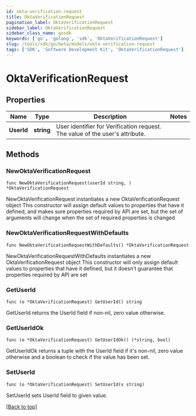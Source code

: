 ```yaml
---
id: okta-verification-request
title: OktaVerificationRequest
pagination_label: OktaVerificationRequest
sidebar_label: OktaVerificationRequest
sidebar_class_name: gosdk
keywords: ['go', 'golang', 'sdk', 'OktaVerificationRequest'] 
slug: /tools/sdk/go/beta/models/okta-verification-request
tags: ['SDK', 'Software Development Kit', 'OktaVerificationRequest']
---
```


# OktaVerificationRequest

## Properties

Name | Type | Description | Notes
------------ | ------------- | ------------- | -------------
**UserId** |  **string** | User identifier for Verification request. The value of the user&#39;s attribute. | 

## Methods

### NewOktaVerificationRequest

`func NewOktaVerificationRequest(userId string, ) *OktaVerificationRequest`

NewOktaVerificationRequest instantiates a new OktaVerificationRequest object
This constructor will assign default values to properties that have it defined,
and makes sure properties required by API are set, but the set of arguments
will change when the set of required properties is changed

### NewOktaVerificationRequestWithDefaults

`func NewOktaVerificationRequestWithDefaults() *OktaVerificationRequest`

NewOktaVerificationRequestWithDefaults instantiates a new OktaVerificationRequest object
This constructor will only assign default values to properties that have it defined,
but it doesn't guarantee that properties required by API are set

### GetUserId

`func (o *OktaVerificationRequest) GetUserId() string`

GetUserId returns the UserId field if non-nil, zero value otherwise.

### GetUserIdOk

`func (o *OktaVerificationRequest) GetUserIdOk() (*string, bool)`

GetUserIdOk returns a tuple with the UserId field if it's non-nil, zero value otherwise
and a boolean to check if the value has been set.

### SetUserId

`func (o *OktaVerificationRequest) SetUserId(v string)`

SetUserId sets UserId field to given value.



[[Back to top]](#) 


